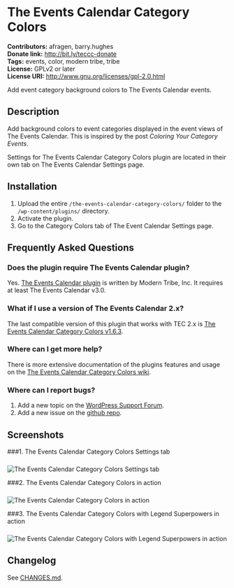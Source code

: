 # The Events Calendar Category Colors #
**Contributors:** afragen, barry.hughes  
**Donate link:** http://bit.ly/teccc-donate  
**Tags:** events, color, modern tribe, tribe  
**License:** GPLv2 or later  
**License URI:** http://www.gnu.org/licenses/gpl-2.0.html  
  

Add event category background colors to The Events Calendar events.

## Description ##

Add background colors to event categories displayed in the event views of The Events Calendar. This is inspired by the post <i>Coloring Your Category Events</i>.

Settings for The Events Calendar Category Colors plugin are located in their own tab on The Events Calendar Settings page.

## Installation ##

1. Upload the entire `/the-events-calendar-category-colors/` folder to the `/wp-content/plugins/` directory.
1. Activate the plugin.
1. Go to the Category Colors tab of The Event Calendar Settings page.

## Frequently Asked Questions ##

### Does the plugin require The Events Calendar plugin? ###

Yes. [The Events Calendar plugin](http://wordpress.org/plugins/the-events-calendar/) is written by Modern Tribe, Inc. It requires at least The Events Calendar v3.0.


### What if I use a version of The Events Calendar 2.x? ###

The last compatible version of this plugin that works with TEC 2.x is [The Events Calendar Category Colors v1.6.3](http://downloads.wordpress.org/plugin/the-events-calendar-category-colors.1.6.3.zip).

### Where can I get more help? ###

There is more extensive documentation of the plugins features and usage on the [The Events Calendar Category Colors wiki](https://github.com/afragen/events-calendar-category-colors/wiki).

### Where can I report bugs? ###

1. Add a new topic on the [WordPress Support Forum](http://wordpress.org/tags/the-events-calendar-category-colors).
2. Add a new issue on the [github repo](https://github.com/afragen/events-calendar-category-colors/issues?state=open).

## Screenshots ##

###1. The Events Calendar Category Colors Settings tab
###
![The Events Calendar Category Colors Settings tab
](./assets/screenshot-1.png)

###2. The Events Calendar Category Colors in action
###
![The Events Calendar Category Colors in action
](./assets/screenshot-2.png)

###3. The Events Calendar Category Colors with Legend Superpowers in action
###
![The Events Calendar Category Colors with Legend Superpowers in action
](./assets/screenshot-3.png)


## Changelog ##

See [CHANGES.md](CHANGES.md).
